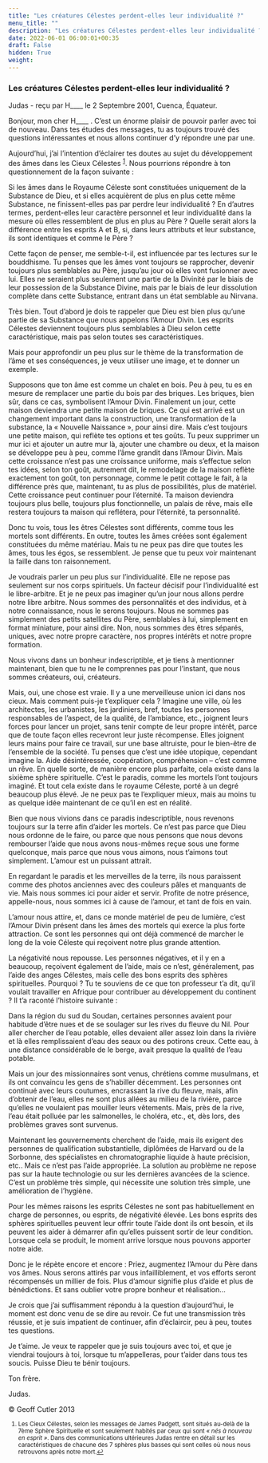 ```yaml
---
title: "Les créatures Célestes perdent-elles leur individualité ?"
menu_title: ""
description: "Les créatures Célestes perdent-elles leur individualité ?"
date: 2022-06-01 06:00:01+00:35
draft: False
hidden: True
weight:
---
```

### Les créatures Célestes perdent-elles leur individualité ?

Judas - reçu par H____ le 2 Septembre 2001, Cuenca, Équateur.

Bonjour, mon cher H____ . C’est un énorme plaisir de pouvoir parler avec toi de nouveau. Dans tes études des messages, tu as toujours trouvé des questions intéressantes et nous allons continuer d’y répondre une par une.

Aujourd’hui, j’ai l’intention d’éclairer tes doutes au sujet du développement des âmes dans les Cieux Célestes <sup id="a1">[1](#f1)</sup>. Nous pourrions répondre à ton questionnement de la façon suivante :

Si les âmes dans le Royaume Céleste sont constituées uniquement de la Substance de Dieu, et si elles acquièrent de plus en plus cette même Substance, ne finissent-elles pas par perdre leur individualité ? En d’autres termes, perdent-elles leur caractère personnel et leur individualité dans la mesure où elles ressemblent de plus en plus au Père ? Quelle serait alors la différence entre les esprits A et B, si, dans leurs attributs et leur substance, ils sont identiques et comme le Père ?

Cette façon de penser, me semble-t-il, est influencée par tes lectures sur le bouddhisme. Tu penses que les âmes vont toujours se rapprocher, devenir toujours plus semblables au Père, jusqu’au jour où elles vont fusionner avec lui. Elles ne seraient plus seulement une partie de la Divinité par le biais de leur possession de la Substance Divine, mais par le biais de leur dissolution complète dans cette Substance, entrant dans un état semblable au Nirvana.

Très bien. Tout d’abord je dois te rappeler que Dieu est bien plus qu’une partie de sa Substance que nous appelons l’Amour Divin. Les esprits Célestes deviennent toujours plus semblables à Dieu selon cette caractéristique, mais pas selon toutes ses caractéristiques.

Mais pour approfondir un peu plus sur le thème de la transformation de l’âme et ses conséquences, je veux utiliser une image, et te donner un exemple.

Supposons que ton âme est comme un chalet en bois. Peu à peu, tu es en mesure de remplacer une partie du bois par des briques. Les briques, bien sûr, dans ce cas, symbolisent l’Amour Divin. Finalement un jour, cette maison deviendra une petite maison de briques. Ce qui est arrivé est un changement important dans la construction, une transformation de la substance, la « Nouvelle Naissance », pour ainsi dire. Mais c’est toujours une petite maison, qui reflète tes options et tes goûts. Tu peux supprimer un mur ici et ajouter un autre mur là, ajouter une chambre ou deux, et la maison se développe peu à peu, comme l’âme grandit dans l’Amour Divin. Mais cette croissance n’est pas une croissance uniforme, mais s’effectue selon tes idées, selon ton goût, autrement dit, le remodelage de la maison reflète exactement ton goût, ton personnage, comme le petit cottage le fait, à la différence près que, maintenant, tu as plus de possibilités, plus de matériel. Cette croissance peut continuer pour l’éternité. Ta maison deviendra toujours plus belle, toujours plus fonctionnelle, un palais de rêve, mais elle restera toujours ta maison qui reflétera, pour l’éternité, ta personnalité.

Donc tu vois, tous les êtres Célestes sont différents, comme tous les mortels sont différents. En outre, toutes les âmes créées sont également constituées du même matériau. Mais tu ne peux pas dire que toutes les âmes, tous les égos, se ressemblent. Je pense que tu peux voir maintenant la faille dans ton raisonnement.

Je voudrais parler un peu plus sur l’individualité. Elle ne repose pas seulement sur nos corps spirituels. Un facteur décisif pour l’individualité est le libre-arbitre. Et je ne peux pas imaginer qu’un jour nous allons perdre notre libre arbitre. Nous sommes des personnalités et des individus, et à notre connaissance, nous le serons toujours. Nous ne sommes pas simplement des petits satellites du Père, semblables à lui, simplement en format miniature, pour ainsi dire. Non, nous sommes des êtres séparés, uniques, avec notre propre caractère, nos propres intérêts et notre propre formation.

Nous vivons dans un bonheur indescriptible, et je tiens à mentionner maintenant, bien que tu ne le comprennes pas pour l’instant, que nous sommes créateurs, oui, créateurs.

Mais, oui, une chose est vraie. Il y a une merveilleuse union ici dans nos cieux. Mais comment puis-je t’expliquer cela ? Imagine une ville, où les architectes, les urbanistes, les jardiniers, bref, toutes les personnes responsables de l’aspect, de la qualité, de l’ambiance, etc., joignent leurs forces pour lancer un projet, sans tenir compte de leur propre intérêt, parce que de toute façon elles recevront leur juste récompense. Elles joignent leurs mains pour faire ce travail, sur une base altruiste, pour le bien-être de l’ensemble de la société. Tu penses que c’est une idée utopique, cependant imagine la. Aide désintéressée, coopération, compréhension – c’est comme un rêve. En quelle sorte, de manière encore plus parfaite, cela existe dans la sixième sphère spirituelle. C’est le paradis, comme les mortels l’ont toujours imaginé. Et tout cela existe dans le royaume Céleste, porté à un degré beaucoup plus élevé. Je ne peux pas te l’expliquer mieux, mais au moins tu as quelque idée maintenant de ce qu’il en est en réalité.

Bien que nous vivions dans ce paradis indescriptible, nous revenons toujours sur la terre afin d’aider les mortels. Ce n’est pas parce que Dieu nous ordonne de le faire, ou parce que nous pensons que nous devons rembourser l’aide que nous avons nous-mêmes reçue sous une forme quelconque, mais parce que nous vous aimons, nous t’aimons tout simplement. L’amour est un puissant attrait.

En regardant le paradis et les merveilles de la terre, ils nous paraissent comme des photos anciennes avec des couleurs pâles et manquants de vie. Mais nous sommes ici pour aider et servir. Profite de notre présence, appelle-nous, nous sommes ici à cause de l’amour, et tant de fois en vain.

L’amour nous attire, et, dans ce monde matériel de peu de lumière, c’est l’Amour Divin présent dans les âmes des mortels qui exerce la plus forte attraction. Ce sont les personnes qui ont déjà commencé de marcher le long de la voie Céleste qui reçoivent notre plus grande attention.

La négativité nous repousse. Les personnes négatives, et il y en a beaucoup, reçoivent également de l’aide, mais ce n’est, généralement, pas l’aide des anges Célestes, mais celle des bons esprits des sphères spirituelles. Pourquoi ? Tu te souviens de ce que ton professeur t’a dit, qu’il voulait travailler en Afrique pour contribuer au développement du continent ? Il t’a raconté l’histoire suivante :

Dans la région du sud du Soudan, certaines personnes avaient pour habitude d’être nues et de se soulager sur les rives du fleuve du Nil. Pour aller chercher de l’eau potable, elles devaient aller assez loin dans la rivière et là elles remplissaient d’eau des seaux ou des potirons creux. Cette eau, à une distance considérable de le berge, avait presque la qualité de l’eau potable.

Mais un jour des missionnaires sont venus, chrétiens comme musulmans, et ils ont convaincu les gens de s’habiller décemment. Les personnes ont continué avec leurs coutumes, encrassant la rive du fleuve, mais, afin d’obtenir de l’eau, elles ne sont plus allées au milieu de la rivière, parce qu’elles ne voulaient pas mouiller leurs vêtements. Mais, près de la rive, l’eau était polluée par les salmonelles, le choléra, etc., et, dès lors, des problèmes graves sont survenus.

Maintenant les gouvernements cherchent de l’aide, mais ils exigent des personnes de qualification substantielle, diplômées de Harvard ou de la Sorbonne, des spécialistes en chromatographie liquide à haute précision, etc.. Mais ce n’est pas l’aide appropriée. La solution au problème ne repose pas sur la haute technologie ou sur les dernières avancées de la science. C’est un problème très simple, qui nécessite une solution très simple, une amélioration de l’hygiène.

Pour les mêmes raisons les esprits Célestes ne sont pas habituellement en charge de personnes, ou esprits, de négativité élevée. Les bons esprits des sphères spirituelles peuvent leur offrir toute l’aide dont ils ont besoin, et ils peuvent les aider à démarrer afin qu’elles puissent sortir de leur condition. Lorsque cela se produit, le moment arrive lorsque nous pouvons apporter notre aide.

Donc je le répète encore et encore : Priez, augmentez l’Amour du Père dans vos âmes. Nous serons attirés par vous infailliblement, et vos efforts seront récompensés un millier de fois. Plus d’amour signifie plus d’aide et plus de bénédictions. Et sans oublier votre propre bonheur et réalisation…

Je crois que j’ai suffisamment répondu à la question d’aujourd’hui, le moment est donc venu de se dire au revoir. Ce fut une transmission très réussie, et je suis impatient de continuer, afin d’éclaircir, peu à peu, toutes tes questions.

Je t’aime. Je veux te rappeler que je suis toujours avec toi, et que je viendrai toujours à toi, lorsque tu m’appelleras, pour t’aider dans tous tes soucis. Puisse Dieu te bénir toujours.

Ton frère.

Judas.

© Geoff Cutler 2013
<small>

1. <large id="f1"> Les Cieux Célestes, selon les messages de James Padgett, sont situés au-delà de la 7ème Sphère Spirituelle et sont seulement habités par ceux qui sont *« nés à nouveau en esprit »*. Dans des communications ultérieures Judas rentre en détail sur les caractéristiques de chacune des 7 sphères plus basses qui sont celles où nous nous retrouvons après notre mort.[↩](#a1)
